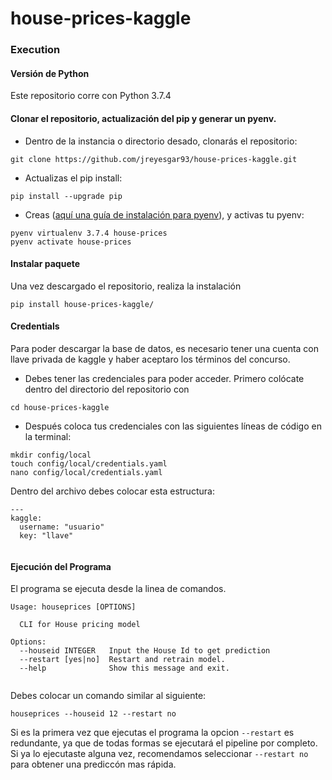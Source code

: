 # house-prices-kaggle



### Execution 

#### Versión de Python

Este repositorio corre con Python 3.7.4

 
####  Clonar el repositorio, actualización del pip y generar un pyenv. 

- Dentro de la instancia o directorio desado, clonarás el repositorio:

`git clone https://github.com/jreyesgar93/house-prices-kaggle.git`

- Actualizas el pip install:

`pip install --upgrade pip`

- Creas ([aquí una guía de instalación para pyenv](https://github.com/pyenv/pyenv)), y activas tu pyenv:

```
pyenv virtualenv 3.7.4 house-prices
pyenv activate house-prices
```

#### Instalar paquete 
Una vez descargado el repositorio, realiza la instalación

```
pip install house-prices-kaggle/
```

#### Credentials

Para poder descargar la base de datos, es necesario tener una cuenta con llave privada de kaggle y haber aceptaro los términos del concurso. 

- Debes tener las credenciales para poder acceder. Primero colócate dentro del directorio del repositorio con 
```
cd house-prices-kaggle
```
- Después coloca tus credenciales con las siguientes líneas de código en la terminal:
```
mkdir config/local
touch config/local/credentials.yaml
nano config/local/credentials.yaml
```
Dentro del archivo debes colocar esta estructura:

```
---
kaggle:
  username: "usuario"
  key: "llave"
  
```

#### Ejecución del Programa
El programa se ejecuta desde la linea de comandos.

```
Usage: houseprices [OPTIONS]

  CLI for House pricing model

Options:
  --houseid INTEGER   Input the House Id to get prediction
  --restart [yes|no]  Restart and retrain model.
  --help              Show this message and exit.


```

Debes colocar un comando similar al siguiente:


```
houseprices --houseid 12 --restart no

```

Si es la primera vez que ejecutas el programa la opcion `--restart` es redundante, ya que de todas formas se ejecutará el pipeline por completo. Si ya lo ejecutaste alguna vez, recomendamos seleccionar `--restart no` para obtener una prediccón mas rápida.

